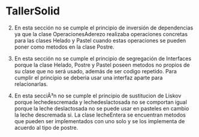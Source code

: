 # TallerSolid

2. En esta sección no se cumple el principio de inversión de dependencias ya que la clase OperacionesAderezo realizaba operaciones concretas para las clases Helado y Pastel cuando estas operaciones se pueden poner como metodos en la clase Postre.

3. En esta sección no se cumple el principio de segregación de Interfaces porque la clase Helado, Postre y Pastel poseen metodos no propios de su clase que no será usado, además de ser codigo repetido. Para cumplir el principio se deberia usar una interfaz aparte para relacionarlas.

5. En esta secciÃ³n no se cumple el principio de sustitucion de Liskov porque lechedescremada y lechedeslactosada no se comportan igual porque la leche deslactosada no se puede usar en pasteles en cambio la leche descremada si. La clase lecheEntera se encuentran metodos que pueden ser implementados con uno solo y se los implementa de acuerdo al tipo de postre.
